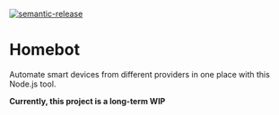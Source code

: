 [![semantic-release](https://img.shields.io/badge/%20%20%F0%9F%93%A6%F0%9F%9A%80-semantic--release-e10079.svg)](https://github.com/semantic-release/semantic-release)

# Homebot

Automate smart devices from different providers in one place with this Node.js tool.

**Currently, this project is a long-term WIP**